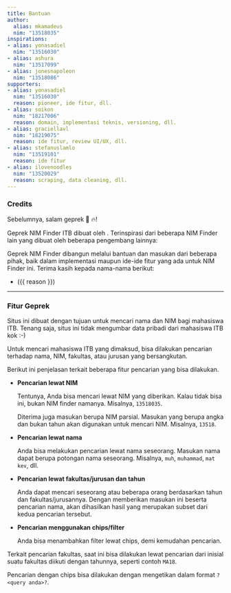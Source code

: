 ```yaml
---
title: Bantuan
author:
  alias: mkamadeus
  nim: "13518035"
inspirations:
- alias: yonasadiel
  nim: "13516030"
- alias: ashura
  nim: "13517099"
- alias: jonesnapoleon
  nim: "13518086"
supporters:
- alias: yonasadiel
  nim: "13516030"
  reason: pioneer, ide fitur, dll.
- alias: soikon
  nim: "18217006"
  reason: domain, implementasi teknis, versioning, dll.
- alias: graciellavl
  nim: "18219075"
  reason: ide fitur, review UI/UX, dll.
- alias: stefanuslamlo
  nim: "13519101"
  reason: ide fitur
- alias: ilovenoodles
  nim: "13520029"
  reason: scraping, data cleaning, dll.
---
```


### Credits

Sebelumnya, salam geprek 🍗 🔥!

Geprek NIM Finder ITB dibuat oleh <Handle :name="frontmatter.author.alias" :nim="frontmatter.author.nim" />.
Terinspirasi dari beberapa NIM Finder lain yang dibuat oleh beberapa pengembang lainnya: <template v-for="{alias, nim} in frontmatter.inspirations"><Handle :name="alias" :nim="nim" />&nbsp;</template>

Geprek NIM Finder dibangun melalui bantuan dan masukan dari beberapa pihak, baik dalam implementasi maupun ide-ide fitur yang ada untuk NIM Finder ini.
Terima kasih kepada nama-nama berikut:

<ul pl-6 my-1>
  <li v-for="{alias, nim, reason} in frontmatter.supporters" list-disc my-1>
    <Handle :name="alias" :nim="nim" /> ({{ reason }})
  </li>
</ul>

---

### Fitur Geprek

Situs ini dibuat dengan tujuan untuk mencari nama dan NIM bagi mahasiswa ITB.
Tenang saja, situs ini tidak mengumbar data pribadi dari mahasiswa ITB kok :-)

Untuk mencari mahasiswa ITB yang dimaksud, bisa dilakukan pencarian terhadap nama, NIM,
fakultas, atau jurusan yang bersangkutan.

Berikut ini penjelasan terkait beberapa fitur pencarian yang bisa dilakukan.

- **Pencarian lewat NIM**
  
  Tentunya, Anda bisa mencari lewat NIM yang diberikan.
  Kalau tidak bisa ini, bukan NIM finder namanya.
  Misalnya, `13518035`.

  Diterima juga masukan berupa NIM parsial.
  Masukan yang berupa angka dan bukan tahun akan digunakan untuk mencari NIM.
  Misalnya, `13518`.

- **Pencarian lewat nama**
  
  Anda bisa melakukan pencarian lewat nama seseorang.
  Masukan nama dapat berupa potongan nama seseorang.
  Misalnya,
  `muh`,
  `muhammad`,
  `mat kev`, dll.

- **Pencarian lewat fakultas/jurusan dan tahun**
  
  Anda dapat mencari seseorang atau beberapa orang berdasarkan tahun dan fakultas/jurusannya.
  Dengan memberikan masukan ini beserta pencarian nama, akan dihasilkan hasil yang merupakan subset dari kedua pencarian tersebut.

- **Pencarian menggunakan chips/filter**
  
  Anda bisa menambahkan filter lewat chips, demi kemudahan pencarian.    
		
Terkait pencarian fakultas, saat ini bisa dilakukan lewat pencarian dari inisial suatu fakultas diikuti dengan tahunnya, seperti contoh `MA18`.

Pencarian dengan chips bisa dilakukan dengan mengetikan dalam format `?<query anda>?`.